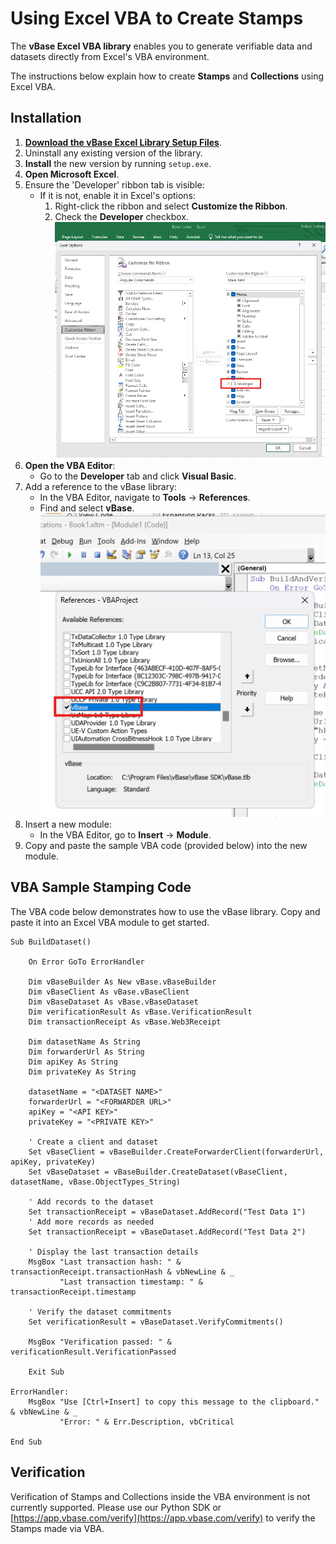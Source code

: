 # Using Excel VBA to Create Stamps

The **vBase Excel VBA library** enables you to generate verifiable data and datasets directly from Excel's VBA environment.

The instructions below explain how to create **Stamps** and **Collections** using Excel VBA.


## Installation

1. **[Download the vBase Excel Library Setup Files](https://github.com/validityBase/vbase-cs/releases/download/Excel_Setup_Files/vBase_Excel_Setup_Latest.zip)**.
2. Uninstall any existing version of the library.
3. **Install** the new version by running `setup.exe`.
4. **Open Microsoft Excel**.
5. Ensure the 'Developer' ribbon tab is visible:
    - If it is not, enable it in Excel's options:
        1. Right-click the ribbon and select **Customize the Ribbon**.
        2. Check the **Developer** checkbox.
           ![Customize the Ribbon](images/customize-the-ribbon.png)
6. **Open the VBA Editor**:
    - Go to the **Developer** tab and click **Visual Basic**.
7. Add a reference to the vBase library:
    - In the VBA Editor, navigate to **Tools** → **References**.
    - Find and select **vBase**.
      ![Add Reference](images/add-reference.png)
8. Insert a new module:
    - In the VBA Editor, go to **Insert** → **Module**.
9. Copy and paste the sample VBA code (provided below) into the new module.



## VBA Sample Stamping Code

The VBA code below demonstrates how to use the vBase library. Copy and paste it into an Excel VBA module to get started.

```vba
Sub BuildDataset()

    On Error GoTo ErrorHandler

    Dim vBaseBuilder As New vBase.vBaseBuilder
    Dim vBaseClient As vBase.vBaseClient
    Dim vBaseDataset As vBase.vBaseDataset
    Dim verificationResult As vBase.VerificationResult
    Dim transactionReceipt As vBase.Web3Receipt

    Dim datasetName As String
    Dim forwarderUrl As String
    Dim apiKey As String
    Dim privateKey As String

    datasetName = "<DATASET NAME>"
    forwarderUrl = "<FORWARDER URL>"
    apiKey = "<API KEY>"
    privateKey = "<PRIVATE KEY>"

    ' Create a client and dataset
    Set vBaseClient = vBaseBuilder.CreateForwarderClient(forwarderUrl, apiKey, privateKey)
    Set vBaseDataset = vBaseBuilder.CreateDataset(vBaseClient, datasetName, vBase.ObjectTypes_String)

    ' Add records to the dataset
    Set transactionReceipt = vBaseDataset.AddRecord("Test Data 1")
    ' Add more records as needed
    Set transactionReceipt = vBaseDataset.AddRecord("Test Data 2")

    ' Display the last transaction details
    MsgBox "Last transaction hash: " & transactionReceipt.transactionHash & vbNewLine & _
           "Last transaction timestamp: " & transactionReceipt.timestamp

    ' Verify the dataset commitments
    Set verificationResult = vBaseDataset.VerifyCommitments()

    MsgBox "Verification passed: " & verificationResult.VerificationPassed

    Exit Sub

ErrorHandler:
    MsgBox "Use [Ctrl+Insert] to copy this message to the clipboard." & vbNewLine & _
           "Error: " & Err.Description, vbCritical

End Sub
```


## Verification

Verification of Stamps and Collections inside the VBA environment is not currently supported. Please use our Python SDK or [https://app.vbase.com/verify](https://app.vbase.com/verify) to verify the Stamps made via VBA.
